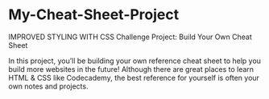 # My-Cheat-Sheet-Project
IMPROVED STYLING WITH CSS Challenge Project: Build Your Own Cheat Sheet

In this project, you’ll be building your own reference cheat sheet to help you build more websites in the future! Although there are great places to learn HTML & CSS like Codecademy, the best reference for yourself is often your own notes and projects.
